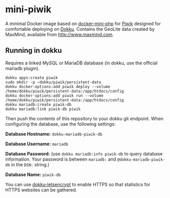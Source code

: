 # mini-piwik

A minimal Docker image based on [docker-mini-php](https://github.com/sseemayer/docker-mini-php) for [Piwik](https://piwik.org) designed for comfortable deploying on [Dokku](http://dokku.viewdocs.io/dokku/). Contains the GeoLite data created by MaxMind, available from http://www.maxmind.com.


## Running in dokku

Requires a linked MySQL or MariaDB database (in dokku, use the official mariadb plugin). 

```
dokku apps:create piwik
sudo mkdir -p ~dokku/piwik/persistent-data
dokku docker-options:add piwik deploy --volume /home/dokku/piwik/persistent-data:/app/htdocs/config
dokku docker-options:add piwik run --volume /home/dokku/piwik/persistent-data:/app/htdocs/config
dokku mariadb:create piwik-db
dokku mariadb:link piwik-db piwik
```

Then push the contents of this repository to your dokku git endpoint. When configuring the database, use the following settings:

**Database Hostname:** `dokku-mariadb-piwik-db`

**Database Username:** `mariadb`

**Database Password:** (use `dokku mariadb:info piwik-db` to query database information. Your password is between `mariadb:` and `@dokku-mariadb-piwik-db` in the `DSN:` string.)

**Database Name:** `piwik-db`

You can use [dokku-letsencrypt](https://github.com/dokku/dokku-letsencrypt) to enable HTTPS so that statistics for HTTPS websites can be gathered.
